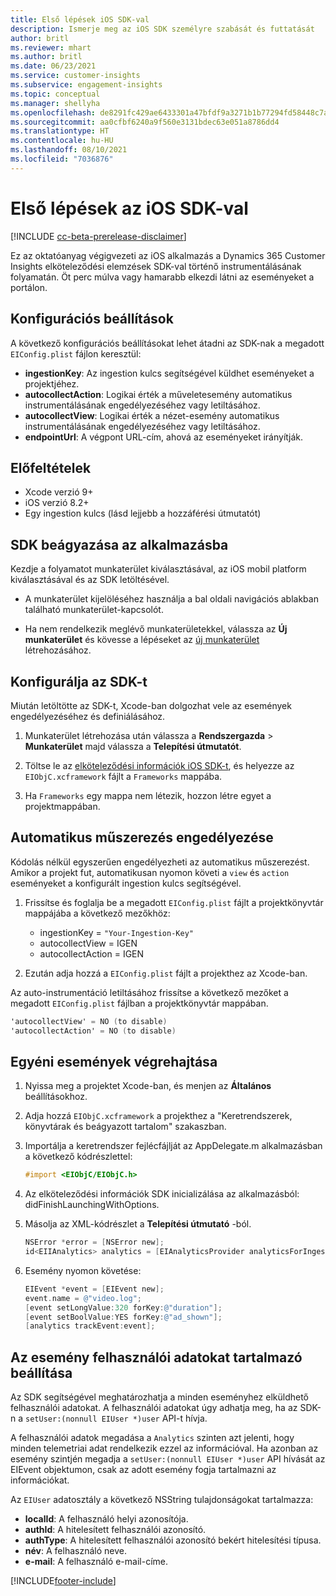 ```yaml
---
title: Első lépések iOS SDK-val
description: Ismerje meg az iOS SDK személyre szabását és futtatását
author: britl
ms.reviewer: mhart
ms.author: britl
ms.date: 06/23/2021
ms.service: customer-insights
ms.subservice: engagement-insights
ms.topic: conceptual
ms.manager: shellyha
ms.openlocfilehash: de8291fc429ae6433301a47bfdf9a3271b1b77294fd58448c7aa6bd0783edc97
ms.sourcegitcommit: aa0cfbf6240a9f560e3131bdec63e051a8786dd4
ms.translationtype: HT
ms.contentlocale: hu-HU
ms.lasthandoff: 08/10/2021
ms.locfileid: "7036876"
---
```

# <a name="get-started-with-the-ios-sdk"></a>Első lépések az iOS SDK-val

[!INCLUDE [cc-beta-prerelease-disclaimer](includes/cc-beta-prerelease-disclaimer.md)]

Ez az oktatóanyag végigvezeti az iOS alkalmazás a Dynamics 365 Customer Insights elköteleződési elemzések SDK-val történő instrumentálásának folyamatán. Öt perc múlva vagy hamarabb elkezdi látni az eseményeket a portálon.

## <a name="configuration-options"></a>Konfigurációs beállítások

A következő konfigurációs beállításokat lehet átadni az SDK-nak a megadott `EIConfig.plist` fájlon keresztül:

- **ingestionKey**: Az ingestion kulcs segítségével küldhet eseményeket a projektjéhez.
- **autocollectAction**: Logikai érték a műveletesemény automatikus instrumentálásának engedélyezéséhez vagy letiltásához.
- **autocollectView**: Logikai érték a nézet-esemény automatikus instrumentálásának engedélyezéséhez vagy letiltásához.
- **endpointUrl**: A végpont URL-cím, ahová az eseményeket irányítják.

## <a name="prerequisites"></a>Előfeltételek

- Xcode verzió 9+
- iOS verzió 8.2+
- Egy ingestion kulcs (lásd lejjebb a hozzáférési útmutatót)

## <a name="integrate-the-sdk-into-your-application"></a>SDK beágyazása az alkalmazásba

Kezdje a folyamatot munkaterület kiválasztásával, az iOS mobil platform kiválasztásával és az SDK letöltésével.

- A munkaterület kijelöléséhez használja a bal oldali navigációs ablakban található munkaterület-kapcsolót.

- Ha nem rendelkezik meglévő munkaterületekkel, válassza az **Új munkaterület** és kövesse a lépéseket az [új munkaterület](create-workspace.md) létrehozásához.

## <a name="configure-the-sdk"></a>Konfigurálja az SDK-t

Miután letöltötte az SDK-t, Xcode-ban dolgozhat vele az események engedélyezéséhez és definiálásához.

1. Munkaterület létrehozása után válassza a **Rendszergazda** > **Munkaterület** majd válassza a **Telepítési útmutatót**.

1. Töltse le az [elköteleződési információk iOS SDK-t](https://download.pi.dynamics.com/sdk/EI-SDKs/ei-ios-sdk.zip), és helyezze az `EIObjC.xcframework` fájlt a `Frameworks` mappába.

1. Ha `Frameworks` egy mappa nem létezik, hozzon létre egyet a projektmappában.

## <a name="enable-auto-instrumentation"></a>Automatikus műszerezés engedélyezése
 
Kódolás nélkül egyszerűen engedélyezheti az automatikus műszerezést. Amikor a projekt fut, automatikusan nyomon követi a `view` és `action` eseményeket a konfigurált ingestion kulcs segítségével. 

1. Frissítse és foglalja be a megadott `EIConfig.plist` fájlt a projektkönyvtár mappájába a következő mezőkhöz:
    - ingestionKey = `"Your-Ingestion-Key"`
    - autocollectView = IGEN
    - autocollectAction = IGEN

2. Ezután adja hozzá a `EIConfig.plist` fájlt a projekthez az Xcode-ban. 



Az auto-instrumentáció letiltásához frissítse a következő mezőket a megadott `EIConfig.plist` fájlban a projektkönyvtár mappában. 

```objectivec
'autocollectView' = NO (to disable)
'autocollectAction' = NO (to disable)
```


## <a name="implement-custom-events"></a>Egyéni események végrehajtása

1. Nyissa meg a projektet Xcode-ban, és menjen az **Általános** beállításokhoz. 
1. Adja hozzá `EIObjC.xcframework` a projekthez a "Keretrendszerek, könyvtárak és beágyazott tartalom" szakaszban.

1. Importálja a keretrendszer fejlécfájlját az AppDelegate.m alkalmazásban a következő kódrészlettel:

    ```objectivec
    #import <EIObjC/EIObjC.h>
    ```

1. Az elköteleződési információk SDK inicializálása az alkalmazásból: didFinishLaunchingWithOptions.
1. Másolja az XML-kódrészlet a **Telepítési útmutató** -ból.

    ```objectivec
    NSError *error = [NSError new];
    id<EIIAnalytics> analytics = [EIAnalyticsProvider analyticsForIngestionKey:nil error:&error];
    ```

1. Esemény nyomon követése:

    ```objectivec
    EIEvent *event = [EIEvent new];
    event.name = @"video.log";
    [event setLongValue:320 forKey:@"duration"];
    [event setBoolValue:YES forKey:@"ad_shown"];
    [analytics trackEvent:event];
    ```

## <a name="set-user-details-for-your-event"></a>Az esemény felhasználói adatokat tartalmazó beállítása

Az SDK segítségével meghatározhatja a minden eseményhez elküldhető felhasználói adatokat. A felhasználói adatokat úgy adhatja meg, ha az SDK-n a `setUser:(nonnull EIUser *)user` API-t hívja.

A felhasználói adatok megadása a `Analytics` szinten azt jelenti, hogy minden telemetriai adat rendelkezik ezzel az információval. Ha azonban az esemény szintjén megadja a `setUser:(nonnull EIUser *)user` API hívását az EIEvent objektumon, csak az adott esemény fogja tartalmazni az információkat.

Az `EIUser` adatosztály a következő NSString tulajdonságokat tartalmazza:

- **localId**: A felhasználó helyi azonosítója.
- **authId**: A hitelesített felhasználói azonosító.
- **authType**: A hitelesített felhasználói azonosító bekért hitelesítési típusa.
- **név**: A felhasználó neve.
- **e-mail**: A felhasználó e-mail-címe.


[!INCLUDE[footer-include](../includes/footer-banner.md)]
